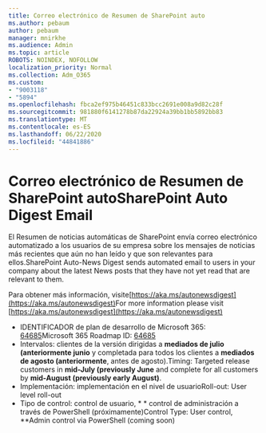 ```yaml
---
title: Correo electrónico de Resumen de SharePoint auto
ms.author: pebaum
author: pebaum
manager: mnirkhe
ms.audience: Admin
ms.topic: article
ROBOTS: NOINDEX, NOFOLLOW
localization_priority: Normal
ms.collection: Adm_O365
ms.custom:
- "9003118"
- "5894"
ms.openlocfilehash: fbca2ef975b46451c833bcc2691e008a9d82c28f
ms.sourcegitcommit: 981880f6141278b87da22924a39bb1bb5892bb83
ms.translationtype: MT
ms.contentlocale: es-ES
ms.lasthandoff: 06/22/2020
ms.locfileid: "44841886"
---
```

# <a name="sharepoint-auto-digest-email"></a><span data-ttu-id="4b359-102">Correo electrónico de Resumen de SharePoint auto</span><span class="sxs-lookup"><span data-stu-id="4b359-102">SharePoint Auto Digest Email</span></span>

<span data-ttu-id="4b359-103">El Resumen de noticias automáticas de SharePoint envía correo electrónico automatizado a los usuarios de su empresa sobre los mensajes de noticias más recientes que aún no han leído y que son relevantes para ellos.</span><span class="sxs-lookup"><span data-stu-id="4b359-103">SharePoint Auto-News Digest sends automated email to users in your company about the latest News posts that they have not yet read that are relevant to them.</span></span>

<span data-ttu-id="4b359-104">Para obtener más información, visite[https://aka.ms/autonewsdigest](https://aka.ms/autonewsdigest)</span><span class="sxs-lookup"><span data-stu-id="4b359-104">For more information please visit [https://aka.ms/autonewsdigest](https://aka.ms/autonewsdigest)</span></span>

- <span data-ttu-id="4b359-105">IDENTIFICADOR de plan de desarrollo de Microsoft 365: [64685](https://www.microsoft.com/microsoft-365/roadmap?filters=&featureid=64685)</span><span class="sxs-lookup"><span data-stu-id="4b359-105">Microsoft 365 Roadmap ID:  [64685](https://www.microsoft.com/microsoft-365/roadmap?filters=&featureid=64685)</span></span>
- <span data-ttu-id="4b359-106">Intervalos: clientes de la versión dirigidas a **mediados de julio (anteriormente junio** y completada para todos los clientes a **mediados de agosto (anteriormente**, antes de agosto).</span><span class="sxs-lookup"><span data-stu-id="4b359-106">Timing: Targeted release customers in  **mid-July (previously June**  and complete for all customers by  **mid-August (previously early August)**.</span></span>
- <span data-ttu-id="4b359-107">Implementación: implementación en el nivel de usuario</span><span class="sxs-lookup"><span data-stu-id="4b359-107">Roll-out: User level roll-out</span></span>
- <span data-ttu-id="4b359-108">Tipo de control: control de usuario, \* \* control de administración a través de PowerShell (próximamente)</span><span class="sxs-lookup"><span data-stu-id="4b359-108">Control Type: User control,  \*\*Admin control via PowerShell (coming soon)</span></span>
